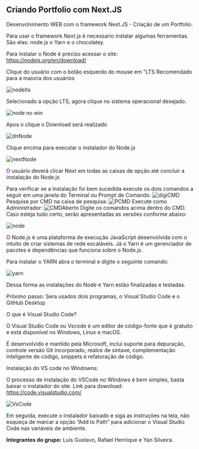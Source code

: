 ## Criando Portfolio com Next.JS

Desenvolvimento WEB com o framework Next.JS - Criação de um Portfolio.

Para usar o framework Next.js é necessario instalar algumas ferramentas.
São elas: node.js o Yarn e o chocolatey.

Para instalar o Node é preciso acessar o site: https://nodejs.org/en/download/

Clique do usuário com o botão esquerdo do mouse em "LTS Recomendado para a maioria dos usuários 

![nodelts](https://user-images.githubusercontent.com/88038755/161458176-362c7d2e-0731-4434-b87b-390afce65b95.jpeg)

Selecionado a opção LTS, agora clique no sistema operacional desejado.

![node no win](https://user-images.githubusercontent.com/88038755/161458581-0d4b2c39-cbc8-4b34-9ade-9c016bdbd9f3.jpeg)

Apos o clique o Download será realizado

![dnNode](https://user-images.githubusercontent.com/88038755/161458847-db07b648-21c9-4d08-a5c8-11b883499bde.jpeg)

Clique encima para executar o instalador do Node.js

![nextNode](https://user-images.githubusercontent.com/88038755/161459379-cceef4c7-bc64-4616-b649-dc21efefdaf8.jpeg)

O usuário deverá clicar Next em todas as caixas de opção até concluir a instalação do Node.js

Para verificar se a instalação foi bem sucedida execute os dois comandos a seguir em uma janela do Terminal ou Prompt de Comando.
![digiCMD](https://user-images.githubusercontent.com/88038755/161460943-9e077dfb-733f-4bc1-8e09-6925970e693f.jpeg)
Pesquise por CMD na caixa de pesquisa:
![PCMD](https://user-images.githubusercontent.com/88038755/161461050-f3fa6516-8fa1-4b3c-8c04-21905afa7fe9.jpeg)
Execute como Administrador:
![CMDAberto](https://user-images.githubusercontent.com/88038755/161461114-06d3778d-5ad4-4d14-b95a-21a439608654.jpeg)
 Digite os comandos acima dentro do CMD.
 Caso esteja tudo certo, serão apresentadas as versões conforme abaixo: 

![node](https://user-images.githubusercontent.com/88038755/161459792-327bbc48-ca2e-4859-8412-0dbf80c99cb2.jpeg)

O Node.js é uma plataforma de execução JavaScript desenvolvida com o intuito de criar sistemas de rede escaláveis. Já o Yarn é um gerenciador de pacotes e dependências que funciona sobre o Node.js.

Para instalar o YARN abra o terminal e digite o seguinte comando:

![yarn](https://user-images.githubusercontent.com/88038755/161460120-12a0a340-5762-44d1-a2e7-cc5c3ea97cbe.jpeg)

Dessa forma as instalações do Node e Yarn estão finalizadas e testadas.

Próximo passo: Sera usados dois programas, o Visual Studio Code e o GitHub Desktop

O que é Visual Studio Code?

O Visual Studio Code ou Vscode é um editor de código-fonte que é gratuito e está disponível no Windows, Linux e macOS.

É desenvolvido e mantido pela Microsoft, inclui suporte para depuração, controle versão Git incorporado, realce de sintaxe, complementação inteligente de código, snippets e refatoração de código.

Instalação do VS code no Windowns:

O processo de instalação do VSCode no Windows é bem simples, basta baixar o instalador do site.
Link para download: https://code.visualstudio.com/

![VsCode](https://user-images.githubusercontent.com/88038755/161541423-19c603f9-3e06-4f88-8d19-2e26de463ad2.jpeg)

Em seguida, execute o instalador baixado e siga as instruções na tela, não esqueça de marcar a opção “Add to Path” para adicionar o Visual Studio Code nas variáveis de ambiente.





**Integrantes do grupo:** Luis Gustavo, Rafael Henrique e Yan Silveira.
